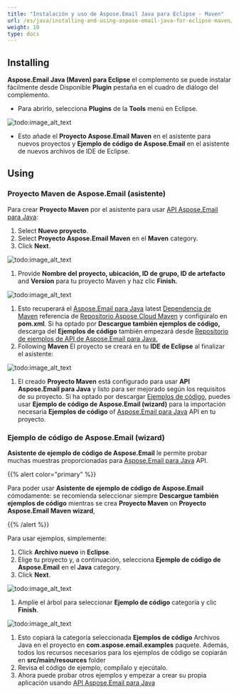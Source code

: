 ```yaml
---
title: "Instalación y uso de Aspose.Email Java para Eclipse - Maven"
url: /es/java/installing-and-using-aspose-email-java-for-eclipse-maven/
weight: 10
type: docs
---
```


## **Installing**
**Aspose.Email Java (Maven) para Eclipse** el complemento se puede instalar fácilmente desde Disponible **Plugin** pestaña en el cuadro de diálogo del complemento.

- Para abrirlo, selecciona **Plugins** de la **Tools** menú en Eclipse.

![todo:image_alt_text](https://i.imgur.com/Nqb0Qul.png)

- Esto añade el **Proyecto Aspose.Email Maven** en el asistente para nuevos proyectos y **Ejemplo de código de Aspose.Email** en el asistente de nuevos archivos de IDE de Eclipse.
## **Using**
### **Proyecto Maven de Aspose.Email (asistente)**
Para crear **Proyecto Maven** por el asistente para usar [API Aspose.Email para Java](http://www.aspose.com/java/email-component.aspx):

1. Select **Nuevo proyecto**.
1. Select **Proyecto Aspose.Email Maven** en el **Maven** category.
1. Click **Next**.

![todo:image_alt_text](https://i.imgur.com/BRKq0Oc.png)

1. Provide **Nombre del proyecto, ubicación, ID de grupo, ID de artefacto** and **Version** para tu proyecto Maven y haz clic **Finish.**

![todo:image_alt_text](https://i.imgur.com/p4Ko9VB.png)

1. Esto recuperará el [Aspose.Email para Java](http://www.aspose.com/java/email-component.aspx) latest [Dependencia de Maven](https://repository.aspose.com/webapp/#/artifacts/browse/tree/General/repo) referencia de [Repositorio Aspose Cloud Maven](https://repository.aspose.com/webapp/#/) y configúralo en **pom.xml**. Si ha optado por **Descargue también ejemplos de código,** descarga del **Ejemplos de código** también empezará desde [Repositorio de ejemplos de API de Aspose.Email para Java. ](https://github.com/aspose-email/Aspose.Email-for-Java/tree/master/Examples)
1. Following **Maven** El proyecto se creará en tu **IDE de Eclipse** al finalizar el asistente:

![todo:image_alt_text](/download/thumbnails/11665891/2135011380)

1. El creado **Proyecto Maven** está configurado para usar **API Aspose.Email para Java** y listo para ser mejorado según los requisitos de su proyecto. Si ha optado por descargar [Ejemplos de código](https://github.com/aspose-email/Aspose.Email-for-Java/tree/master/Examples), puedes usar **Ejemplo de código de Aspose.Email (wizard)** para la importación necesaria **Ejemplos de código** of [Aspose.Email para Java](http://www.aspose.com/java/email-component.aspx) API en tu proyecto.
### **Ejemplo de código de Aspose.Email (wizard)**
**Asistente de ejemplo de código de Aspose.Email** le permite probar muchas muestras proporcionadas para [Aspose.Email para Java](http://www.aspose.com/java/email-component.aspx) API.

{{% alert color="primary" %}}

Para poder usar **Asistente de ejemplo de código de Aspose.Email** cómodamente: se recomienda seleccionar siempre **Descargue también ejemplos de código** mientras se crea **Proyecto Maven** on **Proyecto Aspose.Email Maven** **wizard**,

{{% /alert %}}

Para usar ejemplos, simplemente:

1. Click **Archivo nuevo** in **Eclipse**.
1. Elige tu proyecto y, a continuación, selecciona **Ejemplo de código de Aspose.Email** en el **Java** category.
1. Click **Next**.

![todo:image_alt_text](https://i.imgur.com/z4fpwBb.png)

1. Amplíe el árbol para seleccionar **Ejemplo de código** categoría y clic **Finish**.

![todo:image_alt_text](https://i.imgur.com/8MeWhSb.png)

1. Esto copiará la categoría seleccionada **Ejemplos de código** Archivos Java en el proyecto en **com.aspose.email.examples** paquete. Además, todos los recursos necesarios para los ejemplos de código se copiarán en **src/main/resources** folder
1. Revisa el código de ejemplo, compílalo y ejecútalo.
1. Ahora puede probar otros ejemplos y empezar a crear su propia aplicación usando [API Aspose.Email para Java](http://www.aspose.com/java/email-component.aspx)
